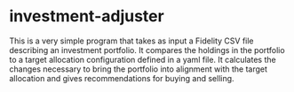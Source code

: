 # investment-adjuster
This is a very simple program that takes as input a Fidelity CSV file describing
an investment portfolio. It compares the holdings in the portfolio to a target
allocation configuration defined in a yaml file. It calculates the changes
necessary to bring the portfolio into alignment with the target allocation and
gives recommendations for buying and selling.
